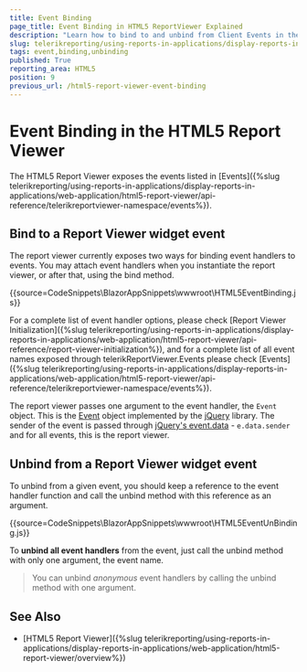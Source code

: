 ```yaml
---
title: Event Binding
page_title: Event Binding in HTML5 ReportViewer Explained
description: "Learn how to bind to and unbind from Client Events in the HTML5 Report Viewer in Telerik Reporting."
slug: telerikreporting/using-reports-in-applications/display-reports-in-applications/web-application/html5-report-viewer/event-binding
tags: event,binding,unbinding
published: True
reporting_area: HTML5
position: 9
previous_url: /html5-report-viewer-event-binding
---
```


# Event Binding in the HTML5 Report Viewer

The HTML5 Report Viewer exposes the events listed in [Events]({%slug telerikreporting/using-reports-in-applications/display-reports-in-applications/web-application/html5-report-viewer/api-reference/telerikreportviewer-namespace/events%}). 

## Bind to a Report Viewer widget event

The report viewer currently exposes two ways for binding event handlers to events. You may attach event handlers when you instantiate the report viewer, or after that, using the bind method. 

{{source=CodeSnippets\BlazorAppSnippets\wwwroot\HTML5EventBinding.js}}

For a complete list of event handler options, please check [Report Viewer Initialization]({%slug telerikreporting/using-reports-in-applications/display-reports-in-applications/web-application/html5-report-viewer/api-reference/report-viewer-initialization%}), and for a complete list of all event names exposed through telerikReportViewer.Events please check [Events]({%slug telerikreporting/using-reports-in-applications/display-reports-in-applications/web-application/html5-report-viewer/api-reference/telerikreportviewer-namespace/events%}).

The report viewer passes one argument to the event handler, the `Event` object. This is the [Event](https://api.jquery.com/category/events/event-object/) object implemented by the [jQuery](https://jquery.com/) library. The sender of the event is passed through [jQuery's event.data](https://api.jquery.com/event.data/) - `e.data.sender` and for all events, this is the report viewer.

## Unbind from a Report Viewer widget event

To unbind from a given event, you should keep a reference to the event handler function and call the unbind method with this reference as an argument.

{{source=CodeSnippets\BlazorAppSnippets\wwwroot\HTML5EventUnBinding.js}}

To __unbind all event handlers__ from the event, just call the unbind method with only one argument, the event name.

> You can unbind *anonymous* event handlers by calling the unbind method with one argument.

## See Also

* [HTML5 Report Viewer]({%slug telerikreporting/using-reports-in-applications/display-reports-in-applications/web-application/html5-report-viewer/overview%})
